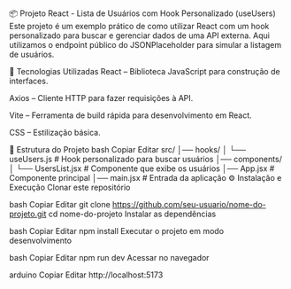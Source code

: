 📦 Projeto React - Lista de Usuários com Hook Personalizado (useUsers)
Este projeto é um exemplo prático de como utilizar React com um hook personalizado para buscar e gerenciar dados de uma API externa.
Aqui utilizamos o endpoint público do JSONPlaceholder para simular a listagem de usuários.

🚀 Tecnologias Utilizadas
React – Biblioteca JavaScript para construção de interfaces.

Axios – Cliente HTTP para fazer requisições à API.

Vite – Ferramenta de build rápida para desenvolvimento em React.

CSS – Estilização básica.

📂 Estrutura do Projeto
bash
Copiar
Editar
src/
│── hooks/
│    └── useUsers.js    # Hook personalizado para buscar usuários
│── components/
│    └── UsersList.jsx  # Componente que exibe os usuários
│── App.jsx             # Componente principal
│── main.jsx            # Entrada da aplicação
⚙️ Instalação e Execução
Clonar este repositório

bash
Copiar
Editar
git clone https://github.com/seu-usuario/nome-do-projeto.git
cd nome-do-projeto
Instalar as dependências

bash
Copiar
Editar
npm install
Executar o projeto em modo desenvolvimento

bash
Copiar
Editar
npm run dev
Acessar no navegador

arduino
Copiar
Editar
http://localhost:5173
